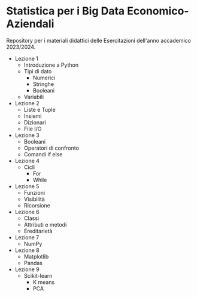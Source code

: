 # Statistica per i Big Data Economico-Aziendali
Repository per i materiali didattici delle Esercitazioni dell'anno accademico 2023/2024.

- Lezione 1
  - Introduzione a Python
  - Tipi di dato
      - Numerici
      - Stringhe
      - Booleani
  - Variabili
- Lezione 2
  - Liste e Tuple
  - Insiemi
  - Dizionari
  - File I/O
- Lezione 3
  - Booleani
  - Operatori di confronto
  - Comandi if else
- Lezione 4
  - Cicli
    - For
    - While
- Lezione 5
  - Funzioni
  - Visibilità
  - Ricorsione
- Lezione 6
  - Classi
  - Attributi e metodi
  - Ereditarietà
- Lezione 7
  - NumPy
- Lezione 8
  - Matplotlib
  - Pandas
- Lezione 9
  - Scikit-learn
    - K means
    - PCA
